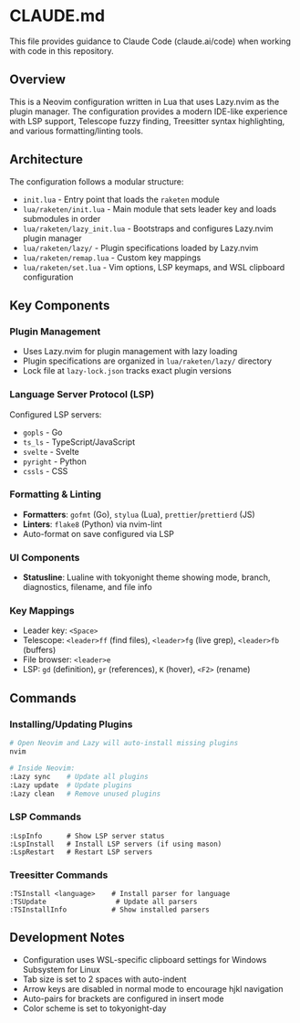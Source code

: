 # CLAUDE.md

This file provides guidance to Claude Code (claude.ai/code) when working with code in this repository.

## Overview

This is a Neovim configuration written in Lua that uses Lazy.nvim as the plugin manager. The configuration provides a modern IDE-like experience with LSP support, Telescope fuzzy finding, Treesitter syntax highlighting, and various formatting/linting tools.

## Architecture

The configuration follows a modular structure:
- `init.lua` - Entry point that loads the `raketen` module
- `lua/raketen/init.lua` - Main module that sets leader key and loads submodules in order
- `lua/raketen/lazy_init.lua` - Bootstraps and configures Lazy.nvim plugin manager
- `lua/raketen/lazy/` - Plugin specifications loaded by Lazy.nvim
- `lua/raketen/remap.lua` - Custom key mappings
- `lua/raketen/set.lua` - Vim options, LSP keymaps, and WSL clipboard configuration

## Key Components

### Plugin Management
- Uses Lazy.nvim for plugin management with lazy loading
- Plugin specifications are organized in `lua/raketen/lazy/` directory
- Lock file at `lazy-lock.json` tracks exact plugin versions

### Language Server Protocol (LSP)
Configured LSP servers:
- `gopls` - Go
- `ts_ls` - TypeScript/JavaScript  
- `svelte` - Svelte
- `pyright` - Python
- `cssls` - CSS

### Formatting & Linting
- **Formatters**: `gofmt` (Go), `stylua` (Lua), `prettier`/`prettierd` (JS)
- **Linters**: `flake8` (Python) via nvim-lint
- Auto-format on save configured via LSP

### UI Components
- **Statusline**: Lualine with tokyonight theme showing mode, branch, diagnostics, filename, and file info

### Key Mappings
- Leader key: `<Space>`
- Telescope: `<leader>ff` (find files), `<leader>fg` (live grep), `<leader>fb` (buffers)
- File browser: `<leader>e`
- LSP: `gd` (definition), `gr` (references), `K` (hover), `<F2>` (rename)

## Commands

### Installing/Updating Plugins
```bash
# Open Neovim and Lazy will auto-install missing plugins
nvim

# Inside Neovim:
:Lazy sync    # Update all plugins
:Lazy update  # Update plugins
:Lazy clean   # Remove unused plugins
```

### LSP Commands
```vim
:LspInfo      # Show LSP server status
:LspInstall   # Install LSP servers (if using mason)
:LspRestart   # Restart LSP servers
```

### Treesitter Commands
```vim
:TSInstall <language>    # Install parser for language
:TSUpdate                 # Update all parsers
:TSInstallInfo           # Show installed parsers
```

## Development Notes

- Configuration uses WSL-specific clipboard settings for Windows Subsystem for Linux
- Tab size is set to 2 spaces with auto-indent
- Arrow keys are disabled in normal mode to encourage hjkl navigation
- Auto-pairs for brackets are configured in insert mode
- Color scheme is set to tokyonight-day